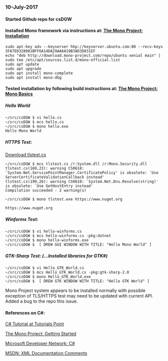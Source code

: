 ### 10-July-2017
#### Started Github repo for csDGW

#### Installed Mono framework via instructions at: [The Mono Project: Installation](http://www.mono-project.com/download/#download-lin-ubuntu)


    sudo apt-key adv --keyserver hkp://keyserver.ubuntu.com:80 --recv-keys 3FA7E0328081BFF6A14DA29AA6A19B38D3D831EF
    echo "deb http://download.mono-project.com/repo/ubuntu xenial main" | sudo tee /etc/apt/sources.list.d/mono-official.list
    sudo apt update    
    sudo apt upgrade
    sudo apt install mono-complete
    sudo apt install mono-dbg

#### Tested installation by following build instructions at: [The Mono Project: Mono Basics](http://www.mono-project.com/docs/getting-started/mono-basics/)

##### Hello World
    ~/src/csDGW $ vi hello.cs
    ~/src/csDGW $ mcs hello.cs
    ~/src/csDGW $ mono hello.exe
    Hello Mono World

##### HTTPS Test:
[Download tlstest.cs](https://raw.github.com/mono/mono/master/mcs/class/Mono.Security/Test/tools/tlstest/tlstest.cs)

    ~/src/csDGW $ mcs tlstest.cs /r:System.dll /r:Mono.Security.dll
    tlstest.cs(169,23): warning CS0618: `System.Net.ServicePointManager.CertificatePolicy' is obsolete: `Use ServerCertificateValidationCallback instead'
    tlstest.cs(199,26): warning CS0618: `System.Net.Dns.Resolve(string)' is obsolete: `Use GetHostEntry instead'
    Compilation succeeded - 2 warning(s)
    
    ~/src/csDGW $ mono tlstest.exe https://www.nuget.org

    https://www.nuget.org
    
##### Winforms Test:
    ~/src/csDGW $ vi hello-winforms.cs
    ~/src/csDGW $ mcs hello-winforms.cs -pkg:dotnet
    ~/src/csDGW $ mono hello-winforms.exe 
    ~/src/csDGW $  [ DREW GUI WINDOW WITH TITLE: "Hello Mono World" ]
    
##### GTK-Sharp Test: (...Installed libraries for GTK#)
    ~/src/csDGW $ vi Hello_GTK_World.cs 
    ~/src/csDGW $ mcs Hello_GTK_World.cs -pkg:gtk-sharp-2.0
    ~/src/csDGW $ mono Hello_GTK_World.exe
    ~/src/csDGW $  [ DREW GTK WINDOW WITH TITLE: "Hello GTK World" ]
    
Mono Project system appears to be installed normally with possible exception of TLS/HTTPS test may need to be updated with current API. Added a bug to the repo this issue.

#### References on C#:
[C# Tutorial at Tutorials Point](https://www.tutorialspoint.com/csharp/index.htm)

[The Mono Project: Getting Started](http://www.mono-project.com/docs/getting-started/)

[Microsoft Developer Network: C#](https://mva.microsoft.com/training-topics/c-app-development#!index=2&orderby=relevance&jobf=Developer&lang=1033)

[MSDN: XML Documentation Comments](https://msdn.microsoft.com/en-us/library/b2s063f7(v=vs.90).aspx)







